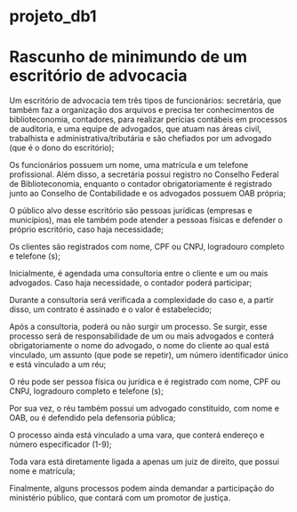 # projeto_db1

# Rascunho de minimundo de um escritório de advocacia

Um escritório de advocacia tem três tipos de funcionários: secretária, que também faz a organização dos arquivos e precisa ter conhecimentos de biblioteconomia, contadores, para realizar perícias contábeis em processos de auditoria, e uma equipe de advogados, que atuam nas áreas civil, trabalhista e administrativa/tributária e são chefiados por um advogado (que é o dono do escritório);

Os funcionários possuem um nome, uma matrícula e um telefone profissional. Além disso, a secretária possui registro no Conselho Federal de Biblioteconomia, enquanto o contador obrigatoriamente é registrado junto ao Conselho de Contabilidade e os advogados possuem OAB própria;

O público alvo desse escritório são pessoas jurídicas (empresas e municípios), mas ele também pode atender a pessoas físicas e defender o próprio escritório, caso haja necessidade;

Os clientes são registrados com nome, CPF ou CNPJ, logradouro completo e telefone (s);

Inicialmente, é agendada uma consultoria entre o cliente e um ou mais advogados. Caso haja necessidade, o contador poderá participar;

Durante a consultoria será verificada a complexidade do caso e, a partir disso, um contrato é assinado e o valor é estabelecido;

Após a consultoria, poderá ou não surgir um processo. Se surgir, esse processo será de responsabilidade de um ou mais advogados e conterá obrigatoriamente o nome do advogado, o nome do cliente ao qual está vinculado, um assunto (que pode se repetir), um número identificador único e está vinculado a um réu;

O réu pode ser pessoa física ou jurídica e é registrado com nome, CPF ou CNPJ, logradouro completo e telefone (s);

Por sua vez, o réu também possui um advogado constituído, com nome e OAB, ou é defendido pela defensoria pública;

O processo ainda está vinculado a uma vara, que conterá endereço e número especificador (1-9);

Toda vara está diretamente ligada a apenas um juiz de direito, que possui nome e matrícula;

Finalmente, alguns processos podem ainda demandar a participação do ministério público, que contará com um promotor de justiça.
